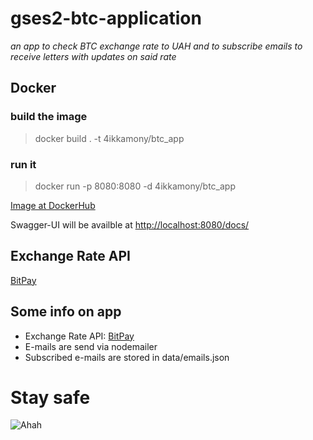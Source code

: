 # gses2-btc-application

*an app to check BTC exchange rate to UAH and to subscribe emails to receive letters with updates on said rate*

## Docker

### build the image
> docker build . -t 4ikkamony/btc_app
### run it
> docker run -p 8080:8080 -d 4ikkamony/btc_app

[Image at DockerHub](https://hub.docker.com/repository/docker/4ikkamony/btc_app)

Swagger-UI will be availble at [http://localhost:8080/docs/](http://localhost:8080/docs/)

## Exchange Rate API
[BitPay](https://bitpay.com/api/rates)

## Some info on app
* Exchange Rate API: [BitPay](https://bitpay.com/api/rates)
* E-mails are send via nodemailer
* Subscribed e-mails are stored in data/emails.json

# Stay safe
![Ahah](https://github.com/4ikkamony/lab2/blob/main/unnamed1.png)
